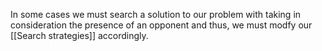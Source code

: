 In some cases we must search a solution to our problem with taking in consideration the presence of an opponent and thus, we must modfy our [[Search strategies]] accordingly.
